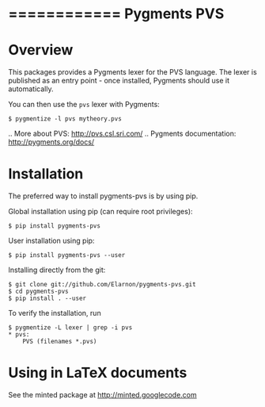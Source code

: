 ============
Pygments PVS
============

Overview
========

This packages provides a Pygments lexer for the PVS language. The
lexer is published as an entry point - once installed, Pygments should
use it automatically.

You can then use the ``pvs`` lexer with Pygments:

    $ pygmentize -l pvs mytheory.pvs

.. More about PVS: http://pvs.csl.sri.com/
.. Pygments documentation: http://pygments.org/docs/

Installation
============

The preferred way to install pygments-pvs is by using pip.

Global installation using pip (can require root privileges):

    $ pip install pygments-pvs

User installation using pip:

    $ pip install pygments-pvs --user

Installing directly from the git:

    $ git clone git://github.com/Elarnon/pygments-pvs.git
    $ cd pygments-pvs
    $ pip install . --user

To verify the installation, run

    $ pygmentize -L lexer | grep -i pvs
    * pvs:
        PVS (filenames *.pvs)

Using in LaTeX documents
========================

See the minted package at http://minted.googlecode.com
